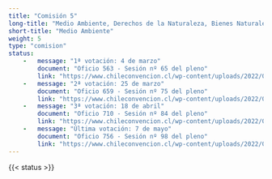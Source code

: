 ```yaml
---
title: "Comisión 5" 
long-title: "Medio Ambiente, Derechos de la Naturaleza, Bienes Naturales Comunes y Modelo Económico"
short-title: "Medio Ambiente"
weight: 5
type: "comision"
status: 
    -   message: "1ª votación: 4 de marzo" 
        document: "Oficio 563 - Sesión nº 65 del pleno"
        link: "https://www.chileconvencion.cl/wp-content/uploads/2022/03/Oficio-N%C2%B0563-que-informa-normas-aprobadas-de-la-Com.-sobre-Medio-Ambiente.pdf"
    -   message: "2ª votación: 25 de marzo" 
        document: "Oficio 659 - Sesión nº 75 del pleno"
        link: "https://www.chileconvencion.cl/wp-content/uploads/2022/03/Oficio-659-que-informa-las-normas-aprobadas-en-particular-del-informe-de-reemplazo-y-2da-propuesta-Com-Medio-Ambiente.pdf"
    -   message: "3ª votación: 18 de abril" 
        document: "Oficio 710 - Sesión nº 84 del pleno"
        link: "https://www.chileconvencion.cl/wp-content/uploads/2022/04/Oficio-710-normas-aprobadas-segundo-nuevo-informe-de-la-Com.-sobre-Medio-Ambiente-fea.pdf"
    -   message: "Última votación: 7 de mayo" 
        document: "Oficio 756 - Sesión nº 98 del pleno"
        link: "https://www.chileconvencion.cl/wp-content/uploads/2022/05/Oficio-756-con-normas-aprobadas-en-particular-Sesion-98-del-Pleno-5-2-IR.pdf"
---
```

{{< status >}}

